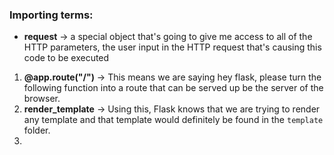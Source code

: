 ### Importing terms:
- **request** -> a special object that's going to give me access to all of the HTTP parameters, the user input in the HTTP request that's causing this code to be executed



1. **@app.route("/")** -> This means we are saying hey flask, please turn the following function into a route that can be served up be the server of the browser.
2. **render_template** -> Using this, Flask knows that we are trying to render any template and that template would definitely be found in the `template` folder.
3. 